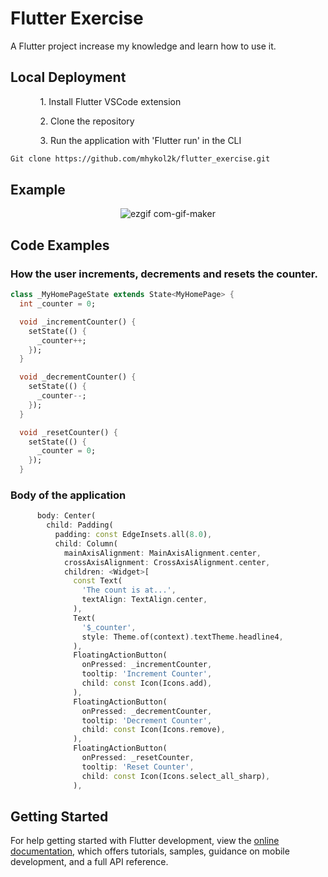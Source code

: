 # Flutter Exercise

A Flutter project increase my knowledge and learn how to use it.

## Local Deployment
<ul>
    <ol>
            <p>1. Install Flutter VSCode extension</p>
            <p>2. Clone the repository</p>
            <p>3. Run the application with 'Flutter run' in the CLI</p>
    </ol>
</ul>

```bash
Git clone https://github.com/mhykol2k/flutter_exercise.git
```

## Example

<div align="center">

![ezgif com-gif-maker](https://user-images.githubusercontent.com/72493335/179564468-160366d2-93e7-45e9-ade8-b4ba346be0aa.gif)

</div>

## Code Examples

### How the user increments, decrements and resets the counter.

```dart
class _MyHomePageState extends State<MyHomePage> {
  int _counter = 0;

  void _incrementCounter() {
    setState(() {
      _counter++;
    });
  }

  void _decrementCounter() {
    setState(() {
      _counter--;
    });
  }

  void _resetCounter() {
    setState(() {
      _counter = 0;
    });
  }
```

### Body of the application

```dart
      body: Center(
        child: Padding(
          padding: const EdgeInsets.all(8.0),
          child: Column(
            mainAxisAlignment: MainAxisAlignment.center,
            crossAxisAlignment: CrossAxisAlignment.center,
            children: <Widget>[
              const Text(
                'The count is at...',
                textAlign: TextAlign.center,
              ),
              Text(
                '$_counter',
                style: Theme.of(context).textTheme.headline4,
              ),
              FloatingActionButton(
                onPressed: _incrementCounter,
                tooltip: 'Increment Counter',
                child: const Icon(Icons.add),
              ),
              FloatingActionButton(
                onPressed: _decrementCounter,
                tooltip: 'Decrement Counter',
                child: const Icon(Icons.remove),
              ),
              FloatingActionButton(
                onPressed: _resetCounter,
                tooltip: 'Reset Counter',
                child: const Icon(Icons.select_all_sharp),
              ),
```

## Getting Started

For help getting started with Flutter development, view the
[online documentation](https://docs.flutter.dev/), which offers tutorials,
samples, guidance on mobile development, and a full API reference.
